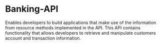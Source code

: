 # Banking-API
Enables developers to build applications that make use of the information from resource  methods implemented in the API.
This API contains functionality that allows developers to retrieve and manipulate customers account and transaction information.
